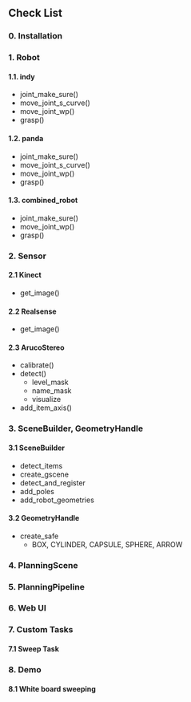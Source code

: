 ## Check List

### 0. Installation

### 1. Robot
#### 1.1. indy
* joint_make_sure()
* move_joint_s_curve()
* move_joint_wp()
* grasp()

#### 1.2. panda
* joint_make_sure()
* move_joint_s_curve()
* move_joint_wp()
* grasp()

#### 1.3. combined_robot
* joint_make_sure()
* move_joint_wp()
* grasp()

### 2. Sensor
#### 2.1 Kinect
* get_image()

#### 2.2 Realsense
* get_image()

#### 2.3 ArucoStereo
* calibrate()
* detect()
  * level_mask
  * name_mask
  * visualize
* add_item_axis()

### 3. SceneBuilder, GeometryHandle
#### 3.1 SceneBuilder
* detect_items
* create_gscene
* detect_and_register
* add_poles
* add_robot_geometries

#### 3.2 GeometryHandle
* create_safe
  * BOX, CYLINDER, CAPSULE, SPHERE, ARROW

### 4. PlanningScene

### 5. PlanningPipeline

### 6. Web UI

### 7. Custom Tasks
#### 7.1 Sweep Task


### 8. Demo
#### 8.1 White board sweeping

